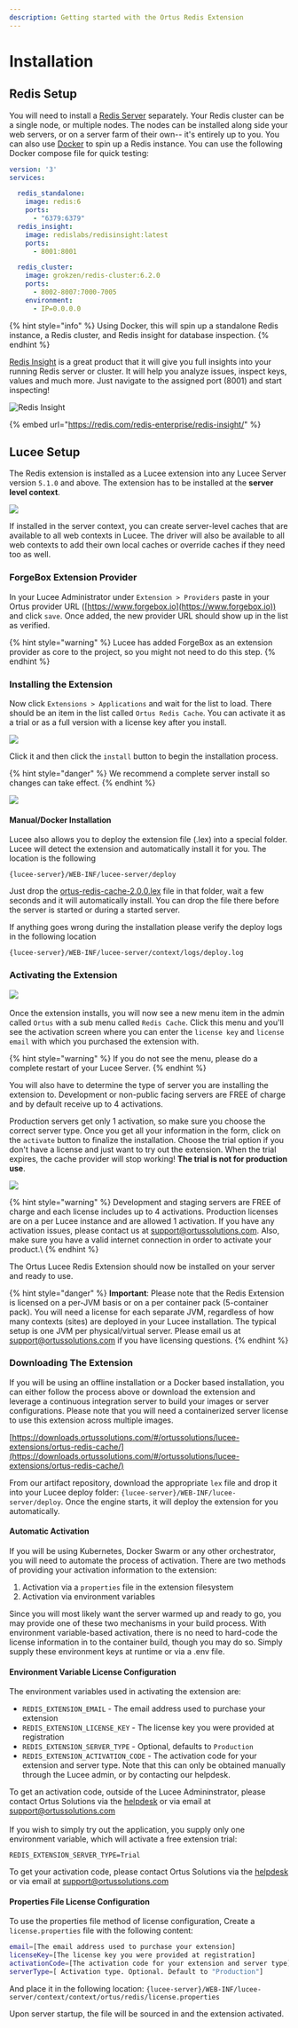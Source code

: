 ```yaml
---
description: Getting started with the Ortus Redis Extension
---
```


# Installation

## Redis Setup <a href="#redis-setup" id="redis-setup"></a>

You will need to install a [Redis Server](https://redis.io) separately. Your Redis cluster can be a single node, or multiple nodes. The nodes can be installed along side your web servers, or on a server farm of their own-- it's entirely up to you. You can also use [Docker](https://www.docker.com) to spin up a Redis instance. You can use the following Docker compose file for quick testing:

```yaml
version: '3'
services:

  redis_standalone:
    image: redis:6
    ports:
      - "6379:6379"
  redis_insight:
    image: redislabs/redisinsight:latest
    ports:
      - 8001:8001

  redis_cluster:
    image: grokzen/redis-cluster:6.2.0
    ports:
      - 8002-8007:7000-7005
    environment:
      - IP=0.0.0.0

```

{% hint style="info" %}
Using Docker, this will spin up a standalone Redis instance, a Redis cluster, and Redis insight for database inspection.
{% endhint %}

[Redis Insight](https://redis.com/redis-enterprise/redis-insight/) is a great product that it will give you full insights into your running Redis server or cluster.  It will help you analyze issues, inspect keys, values and much more.  Just navigate to the assigned port (8001) and start inspecting!

![Redis Insight](<../.gitbook/assets/image (3).png>)

{% embed url="https://redis.com/redis-enterprise/redis-insight/" %}

## Lucee Setup

The Redis extension is installed as a Lucee extension into any Lucee Server version `5.1.0` and above. The extension has to be installed at the **server level context**.

![](<../.gitbook/assets/image (1) (1).png>)

If installed in the server context, you can create server-level caches that are available to all web contexts in Lucee. The driver will also be available to all web contexts to add their own local caches or override caches if they need too as well.

### **ForgeBox Extension Provider**

In your Lucee Administrator under `Extension > Providers` paste in your Ortus provider URL ([https://www.forgebox.io](https://www.forgebox.io)) and click `save`. Once added, the new provider URL should show up in the list as verified.&#x20;

{% hint style="warning" %}
Lucee has added ForgeBox as an extension provider as core to the project, so you might not need to do this step.
{% endhint %}

### **Installing the Extension**

Now click `Extensions > Applications` and wait for the list to load. There should be an item in the list called `Ortus Redis Cache`. You can activate it as a trial or as a full version with a license key after you install.

![](<../.gitbook/assets/image (5) (1).png>)

Click it and then click the `install` button to begin the installation process.

{% hint style="danger" %}
We recommend a complete server install so changes can take effect.
{% endhint %}

![](<../.gitbook/assets/image (3) (1).png>)

#### Manual/Docker Installation

Lucee also allows you to deploy the extension file (.lex) into a special folder.  Lucee will detect the extension and automatically install it for you.  The location is the following

```
{lucee-server}/WEB-INF/lucee-server/deploy
```

Just drop the [ortus-redis-cache-2.0.0.lex](https://s3.amazonaws.com/downloads.ortussolutions.com/ortussolutions/lucee-extensions/ortus-redis-cache/2.0.0/ortus-redis-cache-2.0.0.lex) file in that folder, wait a few seconds and it will automatically install. You can drop the file there before the server is started or during a started server.

If anything goes wrong during the installation please verify the deploy logs in the following location

```
{lucee-server}/WEB-INF/lucee-server/context/logs/deploy.log
```

### **Activating the Extension**

![](<../.gitbook/assets/image (2).png>)\
\
Once the extension installs, you will now see a new menu item in the admin called `Ortus` with a sub menu called `Redis Cache`. Click this menu and you'll see the activation screen where you can enter the `license key` and `license email` with which you purchased the extension with.

{% hint style="warning" %}
If you do not see the menu, please do a complete restart of your Lucee Server.
{% endhint %}

You will also have to determine the type of server you are installing the extension to. Development or non-public facing servers are FREE of charge and by default receive up to 4 activations.

Production servers get only 1 activation, so make sure you choose the correct server type. Once you get all your information in the form, click on the `activate` button to finalize the installation. Choose the trial option if you don't have a license and just want to try out the extension. When the trial expires, the cache provider will stop working! **The trial is not for production use**.

![](<../.gitbook/assets/image (4) (1).png>)

{% hint style="warning" %}
Development and staging servers are FREE of charge and each license includes up to 4 activations. Production licenses are on a per Lucee instance and are allowed 1 activation. If you have any activation issues, please contact us at [support@ortussolutions.com](mailto:support@ortussolutions.com). Also, make sure you have a valid internet connection in order to activate your product.\\
{% endhint %}

The Ortus Lucee Redis Extension should now be installed on your server and ready to use.

{% hint style="danger" %}
**Important**: Please note that the Redis Extension is licensed on a per-JVM basis or on a per container pack (5-container pack). You will need a license for each separate JVM, regardless of how many contexts (sites) are deployed in your Lucee installation. The typical setup is one JVM per physical/virtual server. Please email us at [support@ortussolutions.com](http://127.0.0.1:49339/docs/support@ortussolutions.com) if you have licensing questions.
{% endhint %}

### Downloading The Extension

If you will be using an offline installation or a Docker based installation, you can either follow the process above or download the extension and leverage a continuous integration server to build your images or server configurations. Please note that you will need a containerized server license to use this extension across multiple images.

[https://downloads.ortussolutions.com/#/ortussolutions/lucee-extensions/ortus-redis-cache/](https://downloads.ortussolutions.com/#/ortussolutions/lucee-extensions/ortus-redis-cache/)

From our artifact repository, download the appropriate `lex` file and drop it into your Lucee deploy folder: `{lucee-server}/WEB-INF/lucee-server/deploy`. Once the engine starts, it will deploy the extension for you automatically.

#### Automatic Activation <a href="#automatic-activation" id="automatic-activation"></a>

If you will be using Kubernetes, Docker Swarm or any other orchestrator, you will need to automate the process of activation.  There are two methods of providing your activation information to the extension:

1. Activation via a `properties` file in the extension filesystem
2. Activation via environment variables

Since you will most likely want the server warmed up and ready to go, you may provide one of these two mechanisms in your build process.  With environment variable-based activation, there is no need to hard-code the license information in to the container build, though you may do so.  Simply supply these environment keys at runtime or via a .env file.

#### Environment Variable License Configuration

The environment variables used in activating the extension are:

* `REDIS_EXTENSION_EMAIL`  - The email address used to purchase your extension
* `REDIS_EXTENSION_LICENSE_KEY` - The license key you were provided at registration
* `REDIS_EXTENSION_SERVER_TYPE` - Optional, defaults to `Production`
* `REDIS_EXTENSION_ACTIVATION_CODE` - The activation code for your extension and server type.  Note that this can only be obtained manually through the Lucee admin, or by contacting our helpdesk.

To get an activation code, outside of the Lucee Admininstrator, please contact Ortus Solutions via the [helpdesk](https://ortussolutions.atlassian.net/servicedesk/customer/portal/9) or via email at [support@ortussolutions.com](mailto:support@ortussolutions.com)\
\
If you wish to simply try out the application, you supply only one environment variable, which will activate a free extension trial:

```
REDIS_EXTENSION_SERVER_TYPE=Trial
```

To get your activation code, please contact Ortus Solutions via the [helpdesk](https://ortussolutions.atlassian.net/servicedesk/customer/portal/9) or via email at [support@ortussolutions.com](mailto:support@ortussolutions.com)

#### Properties File License Configuration

To use the properties file method of license configuration, Create a `license.properties` file with the following content:

```bash
email=[The email address used to purchase your extension]
licenseKey=[The license key you were provided at registration]
activationCode=[The activation code for your extension and server type]
serverType=[ Activation type. Optional. Default to "Production"] 
```

And place it in the following location: `{lucee-server}/WEB-INF/lucee-server/context/context/ortus/redis/license.properties`

Upon server startup, the file will be sourced in and the extension activated.&#x20;
